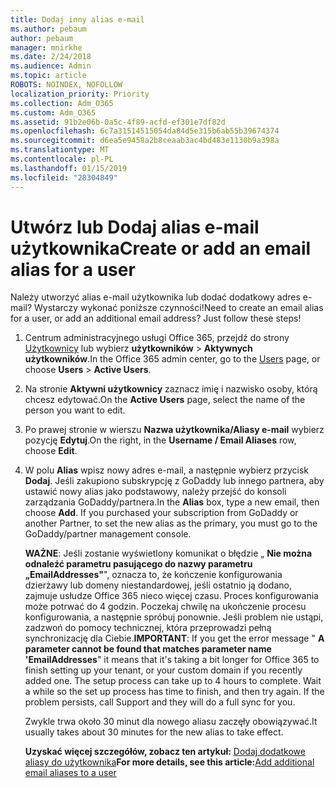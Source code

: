 ```yaml
---
title: Dodaj inny alias e-mail
ms.author: pebaum
author: pebaum
manager: mnirkhe
ms.date: 2/24/2018
ms.audience: Admin
ms.topic: article
ROBOTS: NOINDEX, NOFOLLOW
localization_priority: Priority
ms.collection: Adm_O365
ms.custom: Adm_O365
ms.assetid: 91b2e06b-0a5c-4f89-acfd-ef301e7df82d
ms.openlocfilehash: 6c7a31514515054da84d5e315b6ab55b39674374
ms.sourcegitcommit: d6ea5e9458a2b8ceaab3ac4bd483e1130b9a398a
ms.translationtype: MT
ms.contentlocale: pl-PL
ms.lasthandoff: 01/15/2019
ms.locfileid: "28304849"
---
```

# <a name="create-or-add-an-email-alias-for-a-user"></a><span data-ttu-id="2f648-102">Utwórz lub Dodaj alias e-mail użytkownika</span><span class="sxs-lookup"><span data-stu-id="2f648-102">Create or add an email alias for a user</span></span>

<span data-ttu-id="2f648-p101">Należy utworzyć alias e-mail użytkownika lub dodać dodatkowy adres e-mail? Wystarczy wykonać poniższe czynności!</span><span class="sxs-lookup"><span data-stu-id="2f648-p101">Need to create an email alias for a user, or add an additional email address? Just follow these steps!</span></span>
  
1. <span data-ttu-id="2f648-105">Centrum administracyjnego usługi Office 365, przejdź do strony [Użytkownicy](https://go.microsoft.com/fwlink/p/?linkid=834822) lub wybierz **użytkowników** \> **Aktywnych użytkowników**.</span><span class="sxs-lookup"><span data-stu-id="2f648-105">In the Office 365 admin center, go to the [Users](https://go.microsoft.com/fwlink/p/?linkid=834822) page, or choose **Users** \> **Active Users**.</span></span>
    
2. <span data-ttu-id="2f648-106">Na stronie **Aktywni użytkownicy** zaznacz imię i nazwisko osoby, którą chcesz edytować.</span><span class="sxs-lookup"><span data-stu-id="2f648-106">On the **Active Users** page, select the name of the person you want to edit.</span></span> 
    
3. <span data-ttu-id="2f648-107">Po prawej stronie w wierszu **Nazwa użytkownika/Aliasy e-mail** wybierz pozycję **Edytuj**.</span><span class="sxs-lookup"><span data-stu-id="2f648-107">On the right, in the **Username / Email Aliases** row, choose **Edit**.</span></span>
    
4. <span data-ttu-id="2f648-p102">W polu **Alias** wpisz nowy adres e-mail, a następnie wybierz przycisk **Dodaj**. Jeśli zakupiono subskrypcję z GoDaddy lub innego partnera, aby ustawić nowy alias jako podstawowy, należy przejść do konsoli zarządzania GoDaddy/partnera.</span><span class="sxs-lookup"><span data-stu-id="2f648-p102">In the **Alias** box, type a new email, then choose **Add**. If you purchased your subscription from GoDaddy or another Partner, to set the new alias as the primary, you must go to the GoDaddy/partner management console.</span></span> 
    
    <span data-ttu-id="2f648-p103">**WAŻNE**: Jeśli zostanie wyświetlony komunikat o błędzie „ **Nie można odnaleźć parametru pasującego do nazwy parametru „EmailAddresses"**", oznacza to, że kończenie konfigurowania dzierżawy lub domeny niestandardowej, jeśli ostatnio ją dodano, zajmuje usłudze Office 365 nieco więcej czasu. Proces konfigurowania może potrwać do 4 godzin. Poczekaj chwilę na ukończenie procesu konfigurowania, a następnie spróbuj ponownie. Jeśli problem nie ustąpi, zadzwoń do pomocy technicznej, która przeprowadzi pełną synchronizację dla Ciebie.</span><span class="sxs-lookup"><span data-stu-id="2f648-p103">**IMPORTANT**: If you get the error message " **A parameter cannot be found that matches parameter name 'EmailAddresses**" it means that it's taking a bit longer for Office 365 to finish setting up your tenant, or your custom domain if you recently added one. The setup process can take up to 4 hours to complete. Wait a while so the set up process has time to finish, and then try again. If the problem persists, call Support and they will do a full sync for you.</span></span>
    
    <span data-ttu-id="2f648-114">Zwykle trwa około 30 minut dla nowego aliasu zaczęły obowiązywać.</span><span class="sxs-lookup"><span data-stu-id="2f648-114">It usually takes about 30 minutes for the new alias to take effect.</span></span>
    
    <span data-ttu-id="2f648-115">**Uzyskać więcej szczegółów, zobacz ten artykuł:** [Dodaj dodatkowe aliasy do użytkownika](https://support.office.com/article/https://support.office.com/en-US/article/Add-additional-email-aliases-to-a-user-0b0bd900-68b1-4bf5-808b-5d240a7739f4.aspx)</span><span class="sxs-lookup"><span data-stu-id="2f648-115">**For more details, see this article:**[Add additional email aliases to a user](https://support.office.com/article/https://support.office.com/en-US/article/Add-additional-email-aliases-to-a-user-0b0bd900-68b1-4bf5-808b-5d240a7739f4.aspx)</span></span>
    

